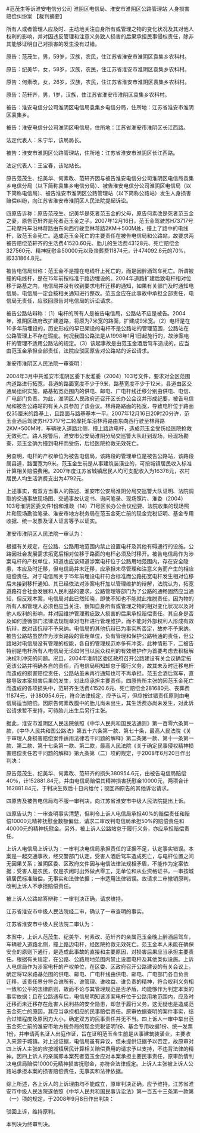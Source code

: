 #范茂生等诉淮安电信分公司 淮阴区电信局、淮安市淮阴区公路管理站 人身损害赔偿纠纷案 
【裁判摘要】

所有人或者管理人应及时、主动地关注自身所有或管理之物的变化状况及其对他人权利的影响，并对因违反管理和注意义务致人损害的后果承担民事侵权责任，除非其能够证明自己对损害的发生没有过错。



原告：范茂生，男，59岁，汉族，农民，住江苏省淮安市淮阴区袁集乡农科村。

原告：纪美华，女，58岁，汉族，农民，住江苏省淮安市淮阴区袁集乡农科村。

原告：何素改，女，26岁，汉族，农民，住江苏省淮安市淮阴区袁集乡农科村。

原告：范轩齐，男，1岁，汉族，住江苏省淮安市淮阴区袁集乡农科村。

被告：淮安电信分公司淮阴区电信局袁集乡电信分局，住所地：江苏省淮安市淮阴区袁集乡。

被告：淮安电信分公司淮阴区电信局，住所地：江苏省淮安市淮阴区长江西路。

法定代表人：朱宁华，该局局长。

被告：淮安市淮阴区公路管理站，住所地：江苏省淮安市淮阴区长江西路。

法定代表人：王宝春，该站站长。

原告范茂生、纪美华、何素改、范轩齐因与被告淮安电信分公司淮阴区电信局袁集乡电信分局（以下简称袁集乡电信分局）、被告淮安电信分公司淮阴区电信局（以下简称电信局）、被告淮安市淮阴区公路管理站（以下简称公路站）发生人身损害赔偿纠纷，向江苏省淮安市淮阴区人民法院提起诉讼。

四原告诉称：原告范茂生、纪美华是死者范玉金的父母，原告何素改是死者范玉金之妻，原告范轩齐是死者范玉金之子。2007年12月16日，范玉金驾驶苏H73717号二轮摩托车沿林蒋路由东向西行驶至林蒋路2KM＋500M处，撞上了路中的电线杆，致范玉金死亡。造成范玉金死亡的主要责任在被告电信局和公路站，故要求两被告赔偿范轩齐的生活费41520.60元、胎儿的生活费43128元、死亡赔偿金327560元、精神抚慰金50000元以及丧葬费11874元，计474092.6元的70%，即331864.8元。

被告电信局辩称：范玉金不是撞在电线杆上死亡的，而是因醉酒驾车死亡。所谓被撞的电线杆，是在15年前按标准于路边埋设的。2004年道路扩建后致电杆相对位移于路基之内，电信局并没有收到要求电杆迁移的通知，如果有关部门及时通知电信局，电信局一定会按相关通知进行整改。范玉金应在此事故中承担全部责任，电信局无责任，应驳回原告对电信局的诉讼请求。

被告公路站辩称：（1）电杆的所有人是被告电信局，公路站不应是被告。2004年，淮阴区政府改扩建道路，将原为7米宽的路面，扩建成9米宽。（2）电杆是在10多年前埋设的，历史形成的早已架设的电杆不是公路站的管理范围，公路站在公路管理上不存在瑕疵。何况我国公路法是从1998年1月1日起施行的，故涉案电杆的管理不适用公路法的规定。（3）该起事故是由范玉金酒后驾车造成的，应当由范玉金承担全部责任，法院应驳回原告对公路站的诉讼请求。

淮安市淮阴区人民法院一审查明：

2004年3月中共淮安市淮阴区委下发淮委（2004）103号文件，要求对全区范围内道路进行拓宽，县道的路面宽度不少于9米，路基宽度不少于12米，县道由区交通局组织实施，路基拓宽范围内的供电、邮电、广电杆线迁移分别由供电、电信、广电部门负责。为此，淮阴区人民政府还召开区长办公会议并形成纪要，被告电信局和被告公路站的有关人员参加了该会议。林蒋路路面的拓宽，导致电杆位于路面仅35厘米的路基上，且路面与路基基本一平。2007年12月16日20时20分许，范玉金酒后驾驶苏H73717号二轮摩托车沿林蒋路由东向西行驶至林蒋路2KM+500M时，车辆驶入道路北侧，撞上路边电杆，造成范玉金受伤经医院抢救无效死亡。路人报警后，淮安市公安局淮阴分局交巡警大队赶到现场，经现场勘查，范玉金确为撞到电杆而受伤，后经医院抢救无效死亡。

另查明，电杆的产权单位为被告电信局，该路段的管理单位是被告公路站，该路段属县道，路面宽为9米。范玉金生前是从事建筑装潢业的，可按城镇居民收入标准计算相关赔偿费用。2007年度江苏省城镇居民人均可支配收入为16378元，农村居民人均生活消费支出为4792元。

上述事实，有双方当事人的陈述、淮安市公安局淮阴分局交巡警大队证明、法院调取的交通事故现场图、交通事故认定书、询问笔录、现场照片、淮委（2004）103号淮阴区委文件1份和淮政（14）71号区长办公会议纪要、法院收集的现场照片和现场勘验笔录、淮安市地方税务局在范玉金死亡前的现金完税证明、基金专用收据、统一发票及证人证言等予以证实。

淮安市淮阴区人民法院一审认为：

根据有关规定，在公路、公路用地范围内禁止设置电杆及其他有碍通行的设施。公路因社会发展需求拓宽后相对位移于路面的电杆必须及时移开。被告电信局作为涉案电杆的产权单位，知道也应该知道涉案电杆位于公路用地范围内，存在安全隐患，本应及时迁移，但电信局并未迁移，应承担未尽管理和注意义务而产生的相应赔偿责任。对于电信局关于15年前埋设电杆符合标准而公路拓宽电杆发生相对位移后未接到移杆通知、其已经依法对涉案电杆加以管理维护的辩解，法院认为，拓宽道路符合社会发展和人民利益的要求，公路管理等部门为了公路的通畅固然应当通知，但反观本案，电信局对此已然知晓，即使不知也不能就此推脱责任，因为物的所有人和管理人必须也应当关注、察知自身所有或管理之物的相对变化状况以及对他人权利的影响，并对因维护管理瑕疵致人损害的后果承担赔偿责任。其自身是否及如何遵循部门法律法规规章对电杆进行管理维护，而不能对外部权利人形成有效抗辩，故对该抗辩不予采纳。电信局的其他抗辩已为事实所否定，故亦不予采纳。被告公路站虽然作为涉案路段的管理单位，负有管理和保护公路畅通的责任，但公路站对电信局没有管理的权能，各自的管理规范亦多有冲突，此种情形下，二被告特别是电杆所有人电信局无论如何当以民众权利的有效维护作为首要考虑去积极解决权利冲突的问题。况且，2004年淮阴区委区政府召开公路建设有关会议确定拓宽该公路并明确各自的责任，而电信局明知却怠于履行义务，故其未及时迁移电杆而造成的损害赔偿责任，公路站虽未再行通知也可不再承担。范玉金酒后驾车，直接导致本案损害后果的发生，对此应承担主要责任。四原告所主张的因范玉金死亡而造成的各项损失中，范轩齐生活费41520.6元、死亡赔偿金281680元、丧葬费11874元，计380954.6元，符合法律规定，应予认可，但应按过错责任原则由电信局适当赔偿。因原告何素改腹中的胎儿尚未出生，其生活费亦尚未发生，对此诉讼请求暂不支持，可待胎儿出生后另行主张。

据此，淮安市淮阴区人民法院依照《中华人民共和国民法通则》第一百零六条第一款，《中华人民共和国公路法》第五十六条第一款、第七十条，最高人民法院《关于审理人身损害赔偿案件适用法律若干问题的解释》第二条第一款、第十一条第一款、第二款、第十七条第一款、第二款，最高人民法院《关于确定民事侵权精神损害赔偿责任若干问题的解释》第九条第（二）项的规定，于2008年6月20日作出判决：

原告范茂生、纪美华、何素改、范轩齐的损失380954.6元，由被告电信局赔偿40％，计152881.84元，并由电信局赔偿其精神损害抚慰金10000元，两项合计162881.84元，于判决生效后十日内给付；驳回四原告的其他诉讼请求。

四原告及被告电信局均不服一审判决，向江苏省淮安市中级人民法院提出上诉。

四原告认为：一审查明事实清楚，但判令上诉人电信局承担40%的赔偿责任和赔偿10000元精神抚慰金数额偏低，请求二审改判电信局承担50%的赔偿责任和40000元的精神抚慰金。另外，被上诉人公路站怠于履行义务，亦应承担赔偿责任。

上诉人电信局上诉认为：一审判决电信局承担责任的证据不足，认定事实错误。本案是一起交通事故，经交警部门认定，受害人酒后驾车造成死亡，与电杆位置之间无因果关系；淮阴区委、区政府文件因与电信法律法规相矛盾，不能作为定案依据；受害人是农民，仅是农闲时出外做点零工，无单位和从业资格证书，一审按城镇居民标准赔偿，无事实和法律依据；一审适用法律错误。故请求二审撤销原判，改判上诉人不承担赔偿责任。

被上诉人公路站答辩称：一审判决正确，请求维持。

江苏省淮安市中级人民法院经二审，确认了一审查明的事实。

江苏省淮安市中级人民法院二审认为：

本案中，上诉人范茂生、纪美华、何素改、范轩齐的亲属范玉金晚上醉酒后驾车，车辆驶入道路北侧，撞上路边电杆，经医院抢救无效死亡。范玉金本人未能在确保安全的原则下通行，是造成此事故的直接和主要原因，对损害后果应当承担主要责任。根据有关规定，在公路、公路用地范围内禁止设置电杆及其他类似设施。上诉人电信局作为涉案电杆的产权单位，在区委、区政府召开公路建设的有关会议上，确定将12米路基范围的供电、邮电、广电杆线由供电、邮电、广电部门各自负责迁移，该责任界分符合谁所有、谁管理、谁收益、谁负责的精神，符合权利义务相一致和公平的法律原则，故而不论与其管理规范是否矛盾，均能够作为判定本案的事实依据；且在公路通车后，电信局明知该涉案电杆位于公路用地范围内，应及时迁移而未迁移存在危害人民利益的安全隐患，却怠于履行义务，这无疑也是造成范玉金死亡的原因，其应当承担相应的民事赔偿责任。原审依据查明的案件事实，结合过错程度及原因力大小，确定双方的民事责任并无不当。四上诉人一审中举出范玉金死亡前的淮安市地方税务局的现金完税证明1份、基金专用收据1份、统一发票1份，并申请两名证人出庭作证，旨在证明范玉金生前是从事建筑装潢业，主要收入来源于城镇。对上述证据，电信局虽有异议，但未提供证据予以否定，故原审对四上诉人主张的应按城镇居民计算相关赔偿费用的请求予以支持，不违背法律的精神。因四上诉人的亲属即本案死者范玉金应对本案承担主要民事责任，原审酌情判决电信局赔偿10000元精神损害抚慰金，亦符合法律规定。上诉人主张被上诉人公路站承担本案的损害赔偿责任，无事实和法律依据。

综上所述，各上诉人的上诉理由均不能成立，原审判决正确，应予维持。江苏省淮安市中级人民法院遂依照《中华人民共和国民事诉讼法》第一百五十三条第一款第（一）项的规定，于2008年9月8日作出判决：

驳回上诉，维持原判。

本判决为终审判决。


